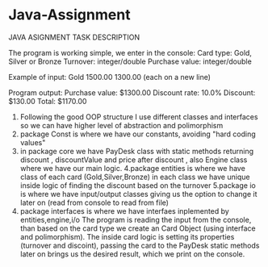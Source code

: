 # Java-Assignment

JAVA ASIGNMENT TASK DESCRIPTION

The program is working simple, we enter in the console:
Card type: Gold, Silver or Bronze
Turnover: integer/double
Purchase value: integer/double

Example of input:
Gold
1500.00
1300.00
(each on a new line)

Program output:
Purchase value: $1300.00
Discount rate: 10.0%
Discount: $130.00
Total: $1170.00


1. Following the good OOP structure I use different classes and interfaces so we can have higher level of abstraction and polimorphism
2. package Const is where we have our constants, avoiding "hard coding values"
3. in package core we have PayDesk class with static methods returning discount , discountValue and price after discount , also Engine class where we have
our main logic.
4.package entities is where we have class of each card (Gold,Silver,Bronze) in each class we have unique inside logic of finding the discount 
based on the turnover
5.package io is where we have input/output classes giving us the option to change it later on (read from console to read from file)
6. package interfaces is where we have interfaes inplemented by entities,engine,i/o
The program is reading the input from the console, than based on the card type we create an Card Object (using interface and polimorphism).
The inside card logic is setting its properties (turnover and discoint), passing the card to the PayDesk static methods later on brings us the desired result, which we print on the console.
